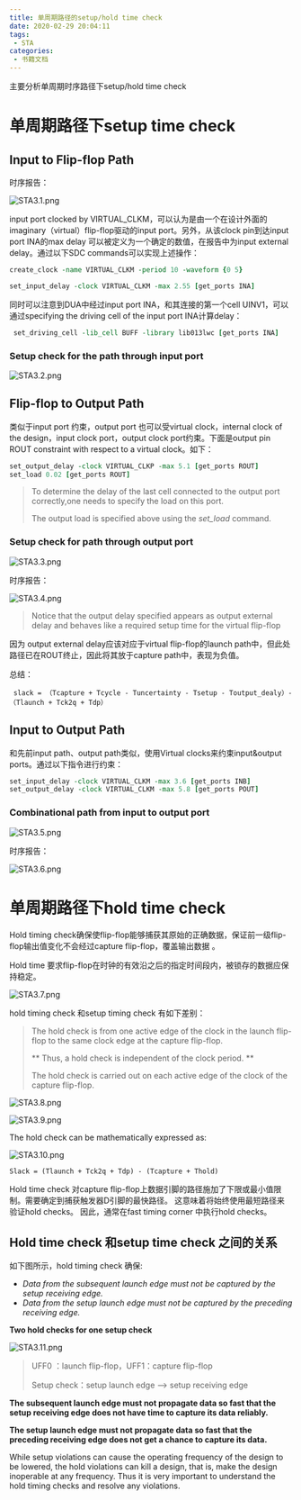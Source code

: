 ```yaml
---
title: 单周期路径的setup/hold time check
date: 2020-02-29 20:04:11
tags:
 - STA 
categories:
 - 书籍文档
---
```


主要分析单周期时序路径下setup/hold time check

<!--more-->

# 单周期路径下setup time check

 

## Input to Flip-flop Path

 时序报告：

![STA3.1.png](https://i.loli.net/2020/02/29/dFhK1PumQM674z5.png)

input port clocked by VIRTUAL_CLKM，可以认为是由一个在设计外面的imaginary（virtual）flip-flop驱动的input port。另外，从该clock pin到达input port INA的max delay 可以被定义为一个确定的数值，在报告中为input external delay。通过以下SDC commands可以实现上述操作：

```tcl
create_clock -name VIRTUAL_CLKM -period 10 -waveform {0 5}

set_input_delay -clock VIRTUAL_CLKM -max 2.55 [get_ports INA]
```

同时可以注意到DUA中经过input port INA，和其连接的第一个cell UINV1，可以通过specifying the driving cell of the input port INA计算delay：

```tcl
 set_driving_cell -lib_cell BUFF -library lib013lwc [get_ports INA]
```

### Setup check for the path through input port

![STA3.2.png](https://i.loli.net/2020/02/29/uyT9sEJf4aIpPFv.png)

## Flip-flop to Output Path

类似于input port 约束，output port 也可以受virtual clock，internal clock of the design，input clock port，output clock port约束。下面是output pin ROUT constraint with respect to a virtual clock。如下：

 ```tcl
set_output_delay -clock VIRTUAL_CLKP -max 5.1 [get_ports ROUT]
set_load 0.02 [get_ports ROUT]
 ```

> To determine the delay of the last cell connected to the output port correctly,one needs to specify the load on this port. 
>
> The output load is specified above using the *set_load* command.

### Setup check for path through output port

![STA3.3.png](https://i.loli.net/2020/02/29/WNVHDpCyTtdJ3u5.png)

时序报告：

![STA3.4.png](https://i.loli.net/2020/02/29/ONaM34jEuR7lVfG.png)

> Notice that the output delay specified appears as output external delay and behaves like a required setup time for the virtual flip-flop

因为 output external delay应该对应于virtual flip-flop的launch path中，但此处路径已在ROUT终止，因此将其放于capture path中，表现为负值。

总结：

` slack = （Tcapture + Tcycle - Tuncertainty - Tsetup - Toutput_dealy）- （Tlaunch + Tck2q + Tdp）`

## Input to Output Path

和先前input path、output path类似，使用Virtual clocks来约束input&output ports。通过以下指令进行约束：

```tcl
set_input_delay -clock VIRTUAL_CLKM -max 3.6 [get_ports INB]
set_output_delay -clock VIRTUAL_CLKM -max 5.8 [get_ports POUT]
```

### Combinational path from input to output port

![STA3.5.png](https://i.loli.net/2020/02/29/HSAJg9DBMGdphuV.png)

时序报告：

![STA3.6.png](https://i.loli.net/2020/02/29/FJOdvztUEQjZYoC.png)

# 单周期路径下hold time check

Hold timing check确保使flip-flop能够捕获其原始的正确数据，保证前一级flip-flop输出值变化不会经过capture flip-flop，覆盖输出数据 。

Hold time 要求flip-flop在时钟的有效沿之后的指定时间段内，被锁存的数据应保持稳定。

![STA3.7.png](https://i.loli.net/2020/02/29/QYsN1Fc2GlKyOdi.png)

 hold timing check 和setup timing check 有如下差别：

> The hold check is from one active edge of the clock in the launch flip-flop to the same clock edge at the capture flip-flop.
>
> ** Thus, a hold check is independent of the clock period. **
>
> The hold check is carried out on each active edge of the clock of the capture flip-flop.

 ![STA3.8.png](https://i.loli.net/2020/02/29/npwRDSoOLria3CF.png)

 ![STA3.9.png](https://i.loli.net/2020/02/29/uQOK72X1WxaHctR.png) 

The hold check can be mathematically expressed as:

![STA3.10.png](https://i.loli.net/2020/02/29/iHVeXdlkhg1fFEW.png)

`Slack = (Tlaunch + Tck2q + Tdp) - (Tcapture + Thold)`

Hold time check 对capture flip-flop上数据引脚的路径施加了下限或最小值限制。需要确定到捕获触发器D引脚的最快路径。 这意味着将始终使用最短路径来验证hold checks。 因此，通常在fast timing corner 中执行hold checks。

## Hold time check 和setup time check 之间的关系

 

如下图所示，hold timing check 确保:

- *Data from the subsequent launch edge must not be captured by the setup receiving edge.*
- *Data from the setup launch edge must not be captured by the preceding receiving edge.*

**Two hold checks for one setup check**

![STA3.11.png](https://i.loli.net/2020/02/29/lRH74hbNPJdvOsn.png)

> UFF0 ：launch flip-flop，UFF1：capture flip-flop
>
> Setup check：setup launch edge --> setup receiving edge 

**The subsequent launch edge must not propagate data so fast that the setup receiving edge does not have time to capture its data reliably.**

**The setup launch edge must not propagate data so fast that the preceding receiving edge does not get a chance to capture its data.** 

While setup violations can cause the operating frequency of the design to be lowered, the hold violations can kill a design, that is, make the design inoperable at any frequency. Thus it is very important to understand the hold timing checks and resolve any violations.



[^Ref]:  Static Timing Analysis for Nanometer Designs A Practical Approach
